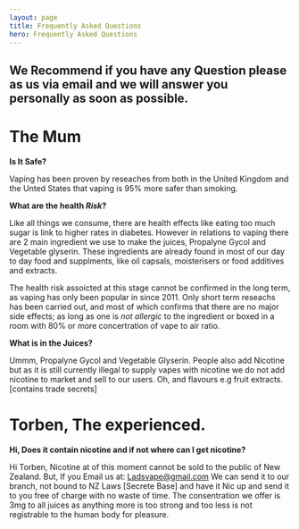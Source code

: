 ```yaml
---
layout: page
title: Frequently Asked Questions
hero: Frequently Asked Questions
---
```


## We Recommend if you have any Question please as us via email and we will answer you personally as soon as possible.

# The Mum

__Is It Safe?__

Vaping has been proven by reseaches from both in the United Kingdom and the Unted States that vaping is 95% more safer than smoking.

__What are the health _Risk_?__

Like all things we consume, there are health effects like eating too much sugar is link to higher rates in diabetes. However in relations to vaping there are 2 main ingredient we use to make the juices, Propalyne Gycol and Vegetable glyserin. These ingredients are already found in most of our day to day food and supplments, like oil capsals, moisterisers or food additives and extracts.

The health risk assoicted at this stage cannot be confirmed in the long term, as vaping has only been popular in since 2011. Only short term reseachs has been carried out, and most of which confirms that there are no major side effects; as long as one is _not allergic_ to the ingredient or boxed in a room with 80% or more concertration of vape to air ratio.

__What is in the Juices?__


Ummm, Propalyne Gycol and Vegetable Glyserin. People also add Nicotine but as it is still currently illegal to supply vapes with nicotine we do not add nicotine to market and sell to our users. Oh, and flavours e.g fruit extracts. [contains trade secrets]

# Torben, The experienced.

__Hi, Does it contain nicotine and if not where can I get nicotine?__

Hi Torben, Nicotine at of this moment cannot be sold to the public of New Zealand.
But, If you Email us at:
Ladsvape@gmail.com
We can send it to our branch, not bound to NZ Laws [Secrete Base] and have it Nic up and send it to you free of charge with no waste of time.
The consentration we offer is 3mg to all juices as anything more is too strong and too less is not registrable to the human body for pleasure.

